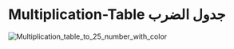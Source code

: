 # Multiplication-Table جدول الضرب 


![Multiplication_table_to_25_number_with_color](https://user-images.githubusercontent.com/55116927/188351937-b764d670-662e-4cf1-a247-01e1ca0a052c.jpg)
